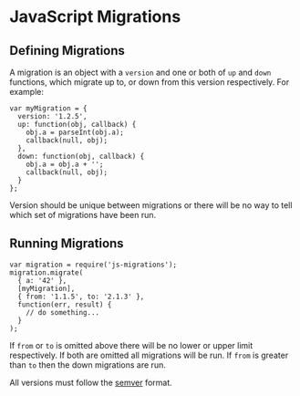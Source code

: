 JavaScript Migrations
=====================

Defining Migrations
-------------------

A migration is an object with a `version` and one or both of `up` and `down` functions, which migrate up to, or down from this version respectively. For example:

```
var myMigration = {
  version: '1.2.5',
  up: function(obj, callback) {
    obj.a = parseInt(obj.a);
    callback(null, obj);
  },
  down: function(obj, callback) {
    obj.a = obj.a + '';
    callback(null, obj);
  }
};
```

Version should be unique between migrations or there will be no way to tell which set of migrations have been run.

Running Migrations
------------------

```
var migration = require('js-migrations');
migration.migrate(
  { a: '42' },
  [myMigration],
  { from: '1.1.5', to: '2.1.3' },
  function(err, result) {
    // do something...
  }
);
```

If `from` or `to` is omitted above there will be no lower or upper limit respectively. If both are omitted all migrations will be run. If `from` is greater than `to` then the down migrations are run.

All versions must follow the [semver](http://semver.org/) format.